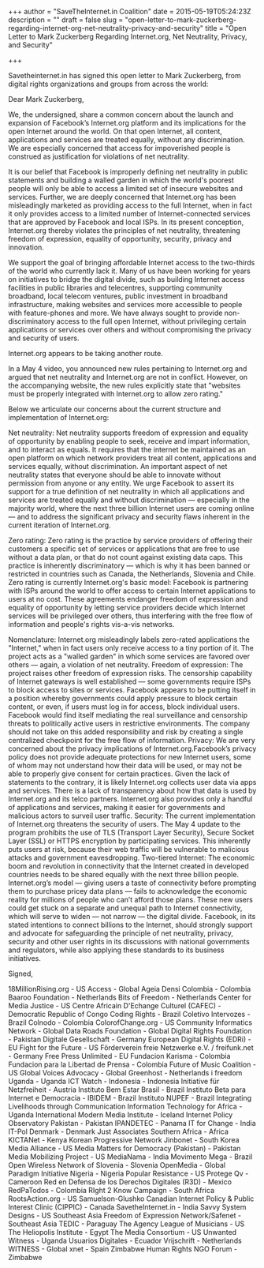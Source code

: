 +++
author = "SaveTheInternet.in Coalition"
date = 2015-05-19T05:24:23Z
description = ""
draft = false
slug = "open-letter-to-mark-zuckerberg-regarding-internet-org-net-neutrality-privacy-and-security"
title = "Open Letter to Mark Zuckerberg Regarding Internet.org, Net Neutrality, Privacy, and Security"

+++


Savetheinternet.in has signed this open letter to Mark Zuckerberg, from digital rights organizations and groups from across the world:

Dear Mark Zuckerberg,

We, the undersigned, share a common concern about the launch and expansion of Facebook’s Internet.org platform and its implications for the open Internet around the world. On that open Internet, all content, applications and services are treated equally, without any discrimination. We are especially concerned that access for impoverished people is construed as justification for violations of net neutrality.

It is our belief that Facebook is improperly defining net neutrality in public statements and building a walled garden in which the world's poorest people will only be able to access a limited set of insecure websites and services. Further, we are deeply concerned that Internet.org has been misleadingly marketed as providing access to the full Internet, when in fact it only provides access to a limited number of Internet-connected services that are approved by Facebook and local ISPs. In its present conception, Internet.org thereby violates the principles of net neutrality, threatening freedom of expression, equality of opportunity, security, privacy and innovation.

We support the goal of bringing affordable Internet access to the two-thirds of the world who currently lack it. Many of us have been working for years on initiatives to bridge the digital divide, such as building Internet access facilities in public libraries and telecentres, supporting community broadband, local telecom ventures, public investment in broadband infrastructure, making websites and services more accessible to people with feature-phones and more. We have always sought to provide non-discriminatory access to the full open Internet, without privileging certain applications or services over others and without compromising the privacy and security of users.

Internet.org appears to be taking another route.

In a May 4 video, you announced new rules pertaining to Internet.org and argued that net neutrality and Internet.org are not in conflict. However, on the accompanying website, the new rules explicitly state that "websites must be properly integrated with Internet.org to allow zero rating."

Below we articulate our concerns about the current structure and implementation of Internet.org:

Net neutrality: Net neutrality supports freedom of expression and equality of opportunity by enabling people to seek, receive and impart information, and to interact as equals. It requires that the internet be maintained as an open platform on which network providers treat all content, applications and services equally, without discrimination. An important aspect of net neutrality states that everyone should be able to innovate without permission from anyone or any entity.
We urge Facebook to assert its support for a true definition of net neutrality in which all applications and services are treated equally and without discrimination — especially in the majority world, where the next three billion Internet users are coming online — and to address the significant privacy and security flaws inherent in the current iteration of Internet.org.

Zero rating: Zero rating is the practice by service providers of offering their customers a specific set of services or applications that are free to use without a data plan, or that do not count against existing data caps. This practice is inherently discriminatory — which is why it has been banned or restricted in countries such as Canada, the Netherlands, Slovenia and Chile.
Zero rating is currently Internet.org's basic model: Facebook is partnering with ISPs around the world to offer access to certain Internet applications to users at no cost. These agreements endanger freedom of expression and equality of opportunity by letting service providers decide which Internet services will be privileged over others, thus interfering with the free flow of information and people's rights vis-a-vis networks.

Nomenclature: Internet.org misleadingly labels zero-rated applications the "Internet," when in fact users only receive access to a tiny portion of it. The project acts as a "walled garden" in which some services are favored over others — again, a violation of net neutrality.
Freedom of expression: The project raises other freedom of expression risks. The censorship capability of Internet gateways is well established  —  some governments require ISPs to block access to sites or services. Facebook appears to be putting itself in a position whereby governments could apply pressure to block certain content, or even, if users must log in for access, block individual users. Facebook would find itself mediating the real surveillance and censorship threats to politically active users in restrictive environments. The company should not take on this added responsibility and risk by creating a single centralized checkpoint for the free flow of information.
Privacy: We are very concerned about the privacy implications of Internet.org.Facebook’s privacy policy does not provide adequate protections for new Internet users, some of whom may not understand how their data will be used, or may not be able to properly give consent for certain practices. Given the lack of statements to the contrary, it is likely Internet.org collects user data via apps and services. There is a lack of transparency about how that data is used by Internet.org and its telco partners. Internet.org also provides only a handful of applications and services, making it easier for governments and malicious actors to surveil user traffic.
Security: The current implementation of Internet.org threatens the security of users. The May 4 update to the program prohibits the use of TLS (Transport Layer Security), Secure Socket Layer (SSL) or HTTPS encryption by participating services. This inherently puts users at risk, because their web traffic will be vulnerable to malicious attacks and government eavesdropping.
Two-tiered Internet: The economic boom and revolution in connectivity that the Internet created in developed countries needs to be shared equally with the next three billion people. Internet.org’s model  — giving users a taste of connectivity before prompting them to purchase pricey data plans  — fails to acknowledge the economic reality for millions of people who can’t afford those plans. These new users could get stuck on a separate and unequal path to Internet connectivity, which will serve to widen  — not narrow  — the digital divide.
Facebook, in its stated intentions to connect billions to the Internet, should strongly support and advocate for safeguarding the principle of net neutrality, privacy, security and other user rights in its discussions with national governments and regulators, while also applying these standards to its business initiatives.

Signed,

18MillionRising.org - US
Access - Global
Ageia Densi Colombia - Colombia
Baaroo Foundation - Netherlands
Bits of Freedom - Netherlands
Center for Media Justice - US
Centre Africain D'Echange Culturel (CAFEC) - Democratic Republic of Congo
Coding Rights - Brazil
Coletivo Intervozes - Brazil
Colnodo - Colombia
ColorofChange.org - US
Community Informatics Network - Global
Data Roads Foundation - Global
Digital Rights Foundation - Pakistan
Digitale Gesellschaft - Germany
European Digital Rights (EDRi) - EU
Fight for the Future - US
Förderverein freie Netzwerke e.V. / freifunk.net - Germany
Free Press Unlimited - EU
Fundacion Karisma - Colombia
Fundacion para la Libertad de Prensa - Colombia
Future of Music Coalition - US
Global Voices Advocacy - Global
Greenhost - Netherlands
i freedom Uganda - Uganda
ICT Watch - Indonesia - Indonesia
Initiative für Netzfreiheit - Austria
Instituto Bem Estar Brasil - Brazil
Instituto Beta para Internet e Democracia - IBIDEM - Brazil
Instituto NUPEF - Brazil
Integrating Livelihoods through Communication Information Technology for Africa - Uganda
International Modern Media Institute - Iceland
Internet Policy Observatory Pakistan - Pakistan
IPANDETEC - Panama
IT for Change - India
IT-Pol Denmark - Denmark
Just Associates Southern Africa - Africa
KICTANet - Kenya
Korean Progressive Network Jinbonet - South Korea
Media Alliance - US
Media Matters for Democracy (Pakistan) - Pakistan
Media Mobilizing Project - US
MediaNama - India
Movimento Mega - Brazil
Open Wireless Network of Slovenia - Slovenia
OpenMedia - Global
Paradigm Initiative Nigeria - Nigeria
Popular Resistance - US
Protege Qv - Cameroon
Red en Defensa de los Derechos Digitales (R3D) - Mexico
RedPaTodos - Colombia
RIght 2 Know Campaign - South Africa
RootsAction.org - US
Samuelson-Glushko Canadian Internet Policy & Public Interest Clinic (CIPPIC) - Canada
SavetheInternet.in - India
Savvy System Designs - US
Southeast Asia Freedom of Expression Network/Safenet - Southeast Asia
TEDIC - Paraguay
The Agency League of Musicians - US
The Heliopolis Institute - Egypt
The Media Consortium - US
Unwanted Witness - Uganda
Usuarios Digitales - Ecuador
Vrijschrift - Netherlands
WITNESS - Global
xnet - Spain
Zimbabwe Human Rights NGO Forum - Zimbabwe

